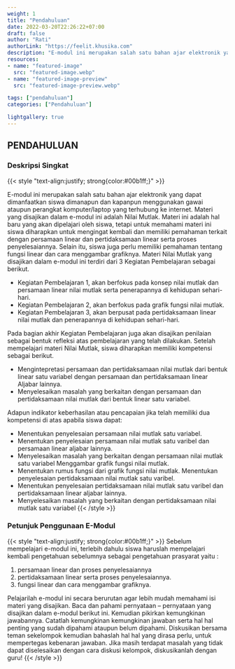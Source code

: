 ```yaml
---
weight: 1
title: "Pendahuluan"
date: 2022-03-20T22:26:22+07:00
draft: false
author: "Rati"
authorLink: "https://feelit.khusika.com"
description: "E-modul ini merupakan salah satu bahan ajar elektronik yang dapat dimanfaatkan siswa dimanapun dan kapanpun menggunakan gawai ataupun perangkat komputer/laptop yang terhubung ke internet."
resources:
- name: "featured-image"
  src: "featured-image.webp"
- name: "featured-image-preview"
  src: "featured-image-preview.webp"

tags: ["pendahuluan"]
categories: ["Pendahuluan"]

lightgallery: true
---
```


## PENDAHULUAN
### Deskripsi Singkat
{{< style "text-align:justify; strong{color:#00b1ff;}" >}}
<!--This is a **right-aligned** paragraph.
-->
E-modul ini merupakan salah satu bahan ajar elektronik yang dapat dimanfaatkan siswa dimanapun dan kapanpun menggunakan gawai ataupun perangkat komputer/laptop yang terhubung ke internet. Materi yang disajikan dalam e-modul ini adalah Nilai Mutlak. Materi ini adalah hal baru yang akan dipelajari oleh siswa, tetapi untuk memahami materi ini siswa diharapkan untuk mengingat kembali dan memiliki pemahaman terkait dengan persamaan linear dan pertidaksamaan linear serta proses penyelesaiannya. Selain itu, siswa juga perlu memiliki pemahaman tentang fungsi linear dan cara menggambar grafiknya. Materi Nilai Mutlak yang disajikan dalam e-modul ini terdiri dari 3 Kegiatan Pembelajaran sebagai berikut.

* Kegiatan Pembelajaran 1, akan berfokus pada konsep nilai mutlak dan persamaan linear nilai mutlak serta penerapannya di kehidupan sehari-hari.
* Kegiatan Pembelajaran 2, akan berfokus pada grafik fungsi nilai mutlak.
* Kegiatan Pembelajaran 3, akan berpusat pada pertidaksamaan linear nilai mutlak dan penerapannya di kehidupan sehari-hari.

Pada bagian akhir Kegiatan Pembelajaran juga akan disajikan penilaian sebagai bentuk refleksi atas pembelajaran yang telah dilakukan.
Setelah mempelajari materi Nilai Mutlak, siswa diharapkan memiliki kompetensi sebagai berikut.
* Mengintepretasi persamaan dan pertidaksamaan nilai mutlak dari bentuk linear satu variabel dengan persamaan dan pertidaksamaan linear Aljabar lainnya.
* Menyelesaikan masalah yang berkaitan dengan persamaan dan pertidaksamaan nilai mutlak dari bentuk linear satu variabel.

Adapun indikator keberhasilan atau pencapaian jika telah memiliki dua kompetensi di atas apabila siswa dapat:
* Menentukan penyelesaian persamaan nilai mutlak satu variabel.
* Menentukan penyelesaian persamaan nilai mutlak satu varibel dan persamaan linear aljabar lainnya.
* Menyelesaikan masalah yang berkaitan dengan persamaan nilai mutlak satu variabel Menggambar grafik fungsi nilai mutlak.
* Menentukan rumus fungsi dari grafik fungsi nilai mutlak. Menentukan penyelesaian pertidaksamaan nilai mutlak satu varibel.
* Menentukan penyelesaian pertidaksamaan nilai mutlak satu varibel dan pertidaksamaan linear aljabar lainnya.
* Menyelesaikan masalah yang berkaitan dengan pertidaksamaan nilai mutlak satu variabel
{{< /style >}}


### Petunjuk Penggunaan E-Modul
{{< style "text-align:justify; strong{color:#00b1ff;}" >}}
Sebelum mempelajari e-modul ini, terlebih dahulu siswa haruslah mempelajari kembali pengetahuan sebelumnya sebagai pengetahuan prasyarat yaitu :
1. persamaan linear dan proses penyelesaiannya
1. pertidaksamaan linear serta proses penyelesaiannya.
1. fungsi linear dan cara menggambar grafiknya.

Pelajarilah e-modul ini secara berurutan agar lebih mudah memahami isi materi yang disajikan.
Baca dan pahami pernyataan – pernyataan yang disajikan dalam e-modul berikut ini. Kemudian pikirkan kemungkinan jawabannya.
Catatlah kemungkinan kemungkinan jawaban serta hal hal penting yang sudah dipahami ataupun belum dipahami.
Diskusikan bersama teman sekelompok kemudian bahaslah hal hal yang dirasa perlu, untuk mempertegas kebenaran jawaban. Jika masih terdapat masalah yang tidak dapat diselesaikan dengan cara diskusi kelompok, diskusikanlah dengan guru!
{{< /style >}}
